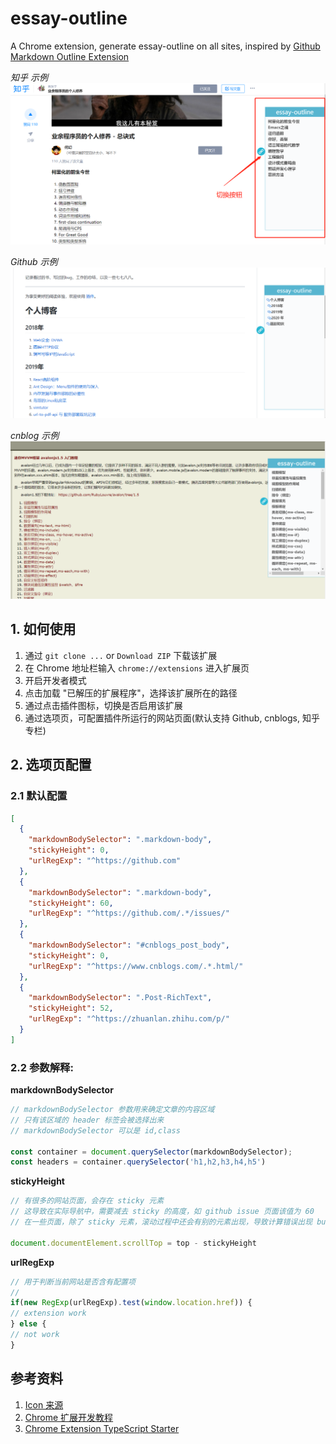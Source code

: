 <h1> essay-outline </h1>

A Chrome extension, generate essay-outline on all sites, inspired by [Github Markdown Outline Extension](https://github.com/dbkaplun/github-markdown-outline-extension)

*知乎 示例*  
![知乎](https://raw.githubusercontent.com/yes1am/PicBed/master/img/626046a6d5a643762ec6217c1b7b5f7.png)  

*Github 示例*  
![Github](https://raw.githubusercontent.com/yes1am/PicBed/master/img/473abadf2de68d59c300bb0cca75ff8.png)

*cnblog 示例*  
![cnblog](https://raw.githubusercontent.com/yes1am/PicBed/master/img/8f4bbaa5090c2f3ae713b306c70ba90.png)

## 1. 如何使用

1. 通过 `git clone ...` or `Download ZIP` 下载该扩展
2. 在 Chrome 地址栏输入 `chrome://extensions` 进入扩展页
3. 开启开发者模式
4. 点击加载 "已解压的扩展程序"，选择该扩展所在的路径
5. 通过点击插件图标，切换是否启用该扩展
6. 通过选项页，可配置插件所运行的网站页面(默认支持 Github, cnblogs, 知乎专栏)

## 2. 选项页配置

### 2.1 默认配置

```json
[
  {
    "markdownBodySelector": ".markdown-body",
    "stickyHeight": 0,
    "urlRegExp": "^https://github.com"
  },
  {
    "markdownBodySelector": ".markdown-body",
    "stickyHeight": 60,
    "urlRegExp": "^https://github.com/.*/issues/"
  },
  {
    "markdownBodySelector": "#cnblogs_post_body",
    "stickyHeight": 0,
    "urlRegExp": "^https://www.cnblogs.com/.*.html/"
  },
  {
    "markdownBodySelector": ".Post-RichText",
    "stickyHeight": 52,
    "urlRegExp": "^https://zhuanlan.zhihu.com/p/"
  }
]
```

### 2.2 参数解释:  

**markdownBodySelector**  
```js
// markdownBodySelector 参数用来确定文章的内容区域
// 只有该区域的 header 标签会被选择出来
// markdownBodySelector 可以是 id,class

const container = document.querySelector(markdownBodySelector);
const headers = container.querySelector('h1,h2,h3,h4,h5')
```

**stickyHeight**  

```js
// 有很多的网站页面，会存在 sticky 元素
// 这导致在实际导航中，需要减去 sticky 的高度，如 github issue 页面该值为 60
// 在一些页面，除了 sticky 元素，滚动过程中还会有别的元素出现，导致计算错误出现 bug

document.documentElement.scrollTop = top - stickyHeight
```

**urlRegExp**  

```js
// 用于判断当前网站是否含有配置项
// 
if(new RegExp(urlRegExp).test(window.location.href)) {
// extension work
} else {
// not work
}
```

## 参考资料

1. [Icon 来源](https://www.flaticon.com/)
2. [Chrome 扩展开发教程](http://blog.haoji.me/chrome-plugin-develop.html)
3. [Chrome Extension TypeScript Starter](https://github.com/chibat/chrome-extension-typescript-starter)